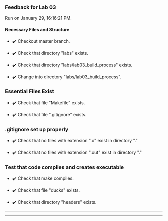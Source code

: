 ### Feedback for Lab 03

Run on January 29, 16:16:21 PM.


#### Necessary Files and Structure

+ :heavy_check_mark:  Checkout master branch.



+ :heavy_check_mark:  Check that directory "labs" exists.

+ :heavy_check_mark:  Check that directory "labs/lab03_build_process" exists.

+ :heavy_check_mark:  Change into directory "labs/lab03_build_process".


### Essential Files Exist

+ :heavy_check_mark:  Check that file "Makefile" exists.

+ :heavy_check_mark:  Check that file ".gitignore" exists.


### .gitignore set up properly

+ :heavy_check_mark:  Check that no files with extension ".o" exist in directory "."

+ :heavy_check_mark:  Check that no files with extension ".out" exist in directory "."


### Test that code compiles and creates executable

+ :heavy_check_mark:  Check that make  compiles.



+ :heavy_check_mark:  Check that file "ducks" exists.

+ :heavy_check_mark:  Check that directory "headers" exists.

---

---

